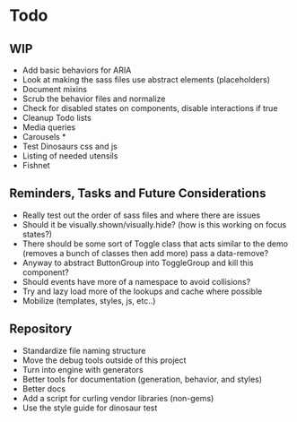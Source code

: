 
# Todo

## WIP
- Add basic behaviors for ARIA
- Look at making the sass files use abstract elements (placeholders)
- Document mixins
- Scrub the behavior files and normalize
- Check for disabled states on components, disable interactions if true
- Cleanup Todo lists
- Media queries
- Carousels *
- Test Dinosaurs css and js
- Listing of needed utensils
- Fishnet

## Reminders, Tasks and Future Considerations
- Really test out the order of sass files and where there are issues
- Should it be visually.shown/visually.hide? (how is this working on
  focus states?)
- There should be some sort of Toggle class that acts similar to the
  demo (removes a bunch of classes then add more) pass a data-remove?
- Anyway to abstract ButtonGroup into ToggleGroup and kill this
  component?
- Should events have more of a namespace to avoid collisions?
- Try and lazy load more of the lookups and cache where possible
- Mobilize (templates, styles, js, etc..)

## Repository
- Standardize file naming structure
- Move the debug tools outside of this project
- Turn into engine with generators
- Better tools for documentation (generation, behavior, and styles)
- Better docs
- Add a script for curling vendor libraries (non-gems)
- Use the style guide for dinosaur test

